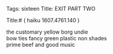 Tags: sixteen
Title: EXIT PART TWO
  
Title:# ( haiku 1607.4761.140 )  
  
the customary yellow borg undie  
bow ties fancy green plastic non shades  
prime beef and good music  
